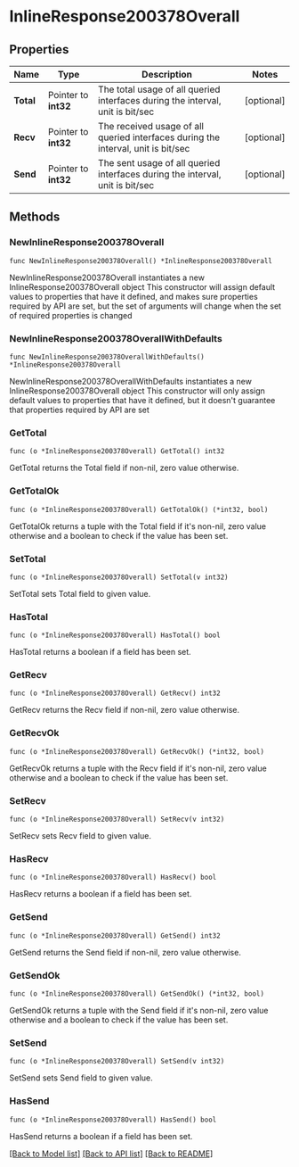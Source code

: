 # InlineResponse200378Overall

## Properties

Name | Type | Description | Notes
------------ | ------------- | ------------- | -------------
**Total** | Pointer to **int32** | The total usage of all queried interfaces during the interval, unit is bit/sec | [optional] 
**Recv** | Pointer to **int32** | The received usage of all queried interfaces during the interval, unit is bit/sec | [optional] 
**Send** | Pointer to **int32** | The sent usage of all queried interfaces during the interval, unit is bit/sec | [optional] 

## Methods

### NewInlineResponse200378Overall

`func NewInlineResponse200378Overall() *InlineResponse200378Overall`

NewInlineResponse200378Overall instantiates a new InlineResponse200378Overall object
This constructor will assign default values to properties that have it defined,
and makes sure properties required by API are set, but the set of arguments
will change when the set of required properties is changed

### NewInlineResponse200378OverallWithDefaults

`func NewInlineResponse200378OverallWithDefaults() *InlineResponse200378Overall`

NewInlineResponse200378OverallWithDefaults instantiates a new InlineResponse200378Overall object
This constructor will only assign default values to properties that have it defined,
but it doesn't guarantee that properties required by API are set

### GetTotal

`func (o *InlineResponse200378Overall) GetTotal() int32`

GetTotal returns the Total field if non-nil, zero value otherwise.

### GetTotalOk

`func (o *InlineResponse200378Overall) GetTotalOk() (*int32, bool)`

GetTotalOk returns a tuple with the Total field if it's non-nil, zero value otherwise
and a boolean to check if the value has been set.

### SetTotal

`func (o *InlineResponse200378Overall) SetTotal(v int32)`

SetTotal sets Total field to given value.

### HasTotal

`func (o *InlineResponse200378Overall) HasTotal() bool`

HasTotal returns a boolean if a field has been set.

### GetRecv

`func (o *InlineResponse200378Overall) GetRecv() int32`

GetRecv returns the Recv field if non-nil, zero value otherwise.

### GetRecvOk

`func (o *InlineResponse200378Overall) GetRecvOk() (*int32, bool)`

GetRecvOk returns a tuple with the Recv field if it's non-nil, zero value otherwise
and a boolean to check if the value has been set.

### SetRecv

`func (o *InlineResponse200378Overall) SetRecv(v int32)`

SetRecv sets Recv field to given value.

### HasRecv

`func (o *InlineResponse200378Overall) HasRecv() bool`

HasRecv returns a boolean if a field has been set.

### GetSend

`func (o *InlineResponse200378Overall) GetSend() int32`

GetSend returns the Send field if non-nil, zero value otherwise.

### GetSendOk

`func (o *InlineResponse200378Overall) GetSendOk() (*int32, bool)`

GetSendOk returns a tuple with the Send field if it's non-nil, zero value otherwise
and a boolean to check if the value has been set.

### SetSend

`func (o *InlineResponse200378Overall) SetSend(v int32)`

SetSend sets Send field to given value.

### HasSend

`func (o *InlineResponse200378Overall) HasSend() bool`

HasSend returns a boolean if a field has been set.


[[Back to Model list]](../README.md#documentation-for-models) [[Back to API list]](../README.md#documentation-for-api-endpoints) [[Back to README]](../README.md)


